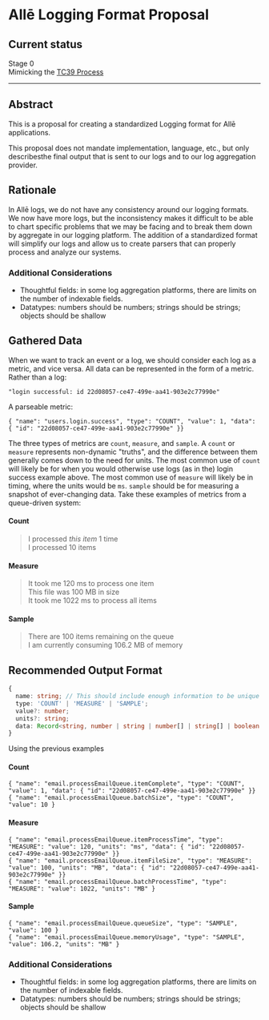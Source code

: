 # Allē Logging Format Proposal

## Current status

Stage 0  
Mimicking the [TC39 Process](https://tc39.es/process-document/)

---
## Abstract

This is a proposal for creating a standardized Logging format for Allē applications.

This proposal does not mandate implementation, language, etc., but only describesthe final output
that is sent to our logs and to our log aggregation provider.

## Rationale

In Allē logs, we do not have any consistency around our logging formats. We now have more logs, but
the inconsistency makes it difficult to be able to chart specific problems that we may be facing
and to break them down by aggregate in our logging platform. The addition of a standardized format
will simplify our logs and allow us to create parsers that can properly process and analyze our
systems.

### Additional Considerations

- Thoughtful fields: in some log aggregation platforms, there are limits on the number of indexable
fields.
- Datatypes: numbers should be numbers; strings should be strings; objects should be shallow


## Gathered Data

When we want to track an event or a log, we should consider each log as a metric, and vice versa.
All data can be represented in the form of a metric. Rather than a log:

```
"login successful: id 22d08057-ce47-499e-aa41-903e2c77990e"
```

A parseable metric:

```
{ "name": "users.login.success", "type": "COUNT", "value": 1, "data": { "id": "22d08057-ce47-499e-aa41-903e2c77990e" }}
```

The three types of metrics are `count`, `measure`, and `sample`. A `count` or `measure` represents
non-dynamic "truths", and the difference between them generally comes down to the need for units.
The most common use of `count` will likely be for when you would otherwise use logs (as in the)
login success example above. The most common use of `measure` will likely be in timing, where the
units would be `ms`. `sample` should be for measuring a snapshot of ever-changing data. Take these
examples of metrics from a queue-driven system:

#### Count
> I processed _this item_ 1 time  
> I processed 10 items  

#### Measure
> It took me 120 ms to process one item  
> This file was 100 MB in size  
> It took me 1022 ms to process all items

#### Sample
> There are 100 items remaining on the queue  
> I am currently consuming 106.2 MB of memory


## Recommended Output Format

```typescript
{
  name: string; // This should include enough information to be unique and identifiable
  type: 'COUNT' | 'MEASURE' | 'SAMPLE';
  value?: number;
  units?: string;
  data: Record<string, number | string | number[] | string[] | boolean | void | null>
}
```

Using the previous examples

#### Count
```
{ "name": "email.processEmailQueue.itemComplete", "type": "COUNT", "value": 1, "data": { "id": "22d08057-ce47-499e-aa41-903e2c77990e" }}  
{ "name": "email.processEmailQueue.batchSize", "type": "COUNT", "value": 10 }  
```

#### Measure
```
{ "name": "email.processEmailQueue.itemProcessTime", "type": "MEASURE": "value": 120, "units": "ms", "data": { "id": "22d08057-ce47-499e-aa41-903e2c77990e" }}  
{ "name": "email.processEmailQueue.itemFileSize", "type": "MEASURE": "value": 100, "units": "MB", "data": { "id": "22d08057-ce47-499e-aa41-903e2c77990e" }}  
{ "name": "email.processEmailQueue.batchProcessTime", "type": "MEASURE": "value": 1022, "units": "MB" }  
```

#### Sample
```
{ "name": "email.processEmailQueue.queueSize", "type": "SAMPLE", "value": 100 }  
{ "name": "email.processEmailQueue.memoryUsage", "type": "SAMPLE", "value": 106.2, "units": "MB" }  
```

### Additional Considerations

- Thoughtful fields: in some log aggregation platforms, there are limits on the number of indexable
fields.
- Datatypes: numbers should be numbers; strings should be strings; objects should be shallow
